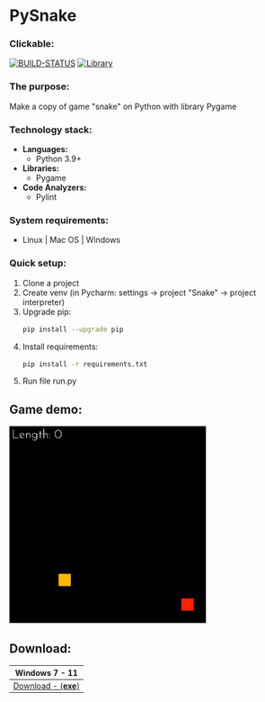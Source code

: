 # PySnake


### Clickable:
[![BUILD-STATUS](https://github.com/BaggerFast/Snake/workflows/CI/badge.svg)](https://github.com/BaggerFast/Snake/actions?query=workflow%3Aci)
[![Library](https://img.shields.io/badge/Library-pygame-green.svg?style=flat)](https://www.pygame.org/docs/)

### The purpose:
Make a copy of game "snake" on Python with library Pygame

### Technology stack:
- **Languages:**
  - Python 3.9+
- **Libraries:**
  - Pygame
- **Code Analyzers:**
  - Pylint

### System requirements:
- Linux | Mac OS | Windows

### Quick setup:
1. Clone a project
2. Create venv (in Pycharm: settings -> project "Snake" -> project interpreter)
3. Upgrade pip:
    ```bash
    pip install --upgrade pip
    ```
4. Install requirements: 
    ```bash
    pip install -r requirements.txt
    ```
5. Run file run.py

## Game demo:
<img src="assets/gameplay.gif" width="350" height="350" alt="gameplay"/>

## Download:
| Windows 7 - 11                                                                                   |
|--------------------------------------------------------------------------------------------------|
| [Download - (**exe**)](https://github.com/BaggerFast/Snake/releases/latest/download/Snake.exe) |
